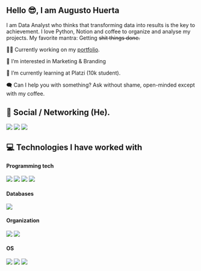 ## Hello 😎, I am Augusto Huerta

I am Data Analyst who thinks that transforming data into results is the key to achievement. I love Python, Notion and coffee to organize and analyse my projects. My favorite mantra: Getting <del>shit<del/> things done.

👨‍💻 Currently working on my [portfolio](https://augustohuerta.notion.site/e37e6bbe39d84967a21219096fe9c0cc?v=d799e48262644e14b7c915e76520f1f0).
  
👀 I’m interested in Marketing & Branding

🌱 I’m currently learning at Platzi (10k student).

🗨️ Can I help you with something? Ask without shame, open-minded except with my coffee.

## 👥 Social / Networking (He).
[<img src="https://img.shields.io/badge/LinkedIn-0077B5?style=for-the-badge&logo=linkedin&logoColor=white" />](https://www.linkedin.com/in/auguerta/)
[<img src="https://img.shields.io/badge/Gmail-D14836?style=for-the-badge&logo=gmail&logoColor=white" />](mailto:hola@augustohuerta.com)
[<img src= "https://img.shields.io/badge/website-000000?style=for-the-badge&logo=About.me&logoColor=white" />](https://augustohuerta.com/)

## 💻 Technologies I have worked with

#### Programming tech
<img src= "https://img.shields.io/badge/Python-FFD43B?style=for-the-badge&logo=python&logoColor=blue" /> <img src="https://img.shields.io/badge/Numpy-777BB4?style=for-the-badge&logo=numpy&logoColor=white" /> <img src= "https://img.shields.io/badge/Pandas-2C2D72?style=for-the-badge&logo=pandas&logoColor=white" /> 
<img src="https://img.shields.io/badge/jupyter-%23FA0F00.svg?style=for-the-badge&logo=jupyter&logoColor=white" />

#### Databases
<img src= "https://img.shields.io/badge/postgres-%23316192.svg?style=for-the-badge&logo=postgresql&logoColor=white" />

#### Organization
<img src= "https://img.shields.io/badge/Google%20Sheets-34A853?style=for-the-badge&logo=google-sheets&logoColor=white" /> <img src= "https://img.shields.io/badge/Notion-000000?style=for-the-badge&logo=notion&logoColor=white" />

#### OS
<img src= "https://img.shields.io/badge/Linux-FCC624?style=for-the-badge&logo=linux&logoColor=black" /> <img src= "https://img.shields.io/badge/Ubuntu-E95420?style=for-the-badge&logo=ubuntu&logoColor=white" /> <img src= "https://img.shields.io/badge/Windows-0078D6?style=for-the-badge&logo=windows&logoColor=white" />

<!--
- 👋 Hi, I’m @AugustoHuerta
- 👀 I’m interested in Marketing & Data Analytics
- 🌱 I’m currently learning at Platzi
- 💞️ I’m looking to collaborate on big, impactful and interesting projects
- 📫 How to reach me: hola@augustohuerta.com
-->
